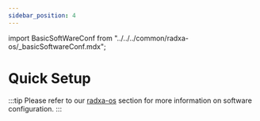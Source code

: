 ```yaml
---
sidebar_position: 4
---
```


import BasicSoftWareConf from "../../../common/radxa-os/\_basicSoftwareConf.mdx";

# Quick Setup

<BasicSoftWareConf model="rock-5a" />

:::tip
Please refer to our [radxa-os](../radxa-os/) section for more information on software configuration.
:::
